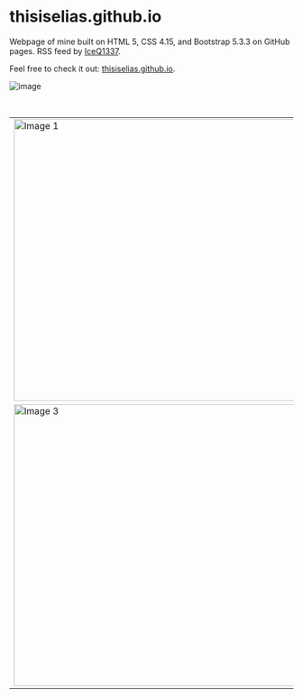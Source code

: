 # thisiselias.github.io
Webpage of mine built on HTML 5, CSS 4.15, and Bootstrap 5.3.3 on GitHub pages. RSS feed by [IceQ1337](https://github.com/IceQ1337/CS-RSS-Feed).

Feel free to check it out: [thisiselias.github.io](https://thisiselias.github.io/).

![image](https://github.com/user-attachments/assets/a8773cab-48e5-4355-8e98-031dd7897855)

<br>

<table>
  <tr>
    <td><img src="https://github.com/user-attachments/assets/07708283-1c9d-4263-af8e-5324c623feee" alt="Image 1" width="500"/></td>
    <td><img src="https://github.com/user-attachments/assets/7a2c5223-5cde-40e2-b4cd-5b195b6e65c6" alt="Image 2" width="500"/></td>
  </tr>
  <tr>
    <td><img src="https://github.com/user-attachments/assets/de383e74-0823-4b7d-ae8f-b9029c748886" alt="Image 3" width="500"/></td>
    <td><img src="https://github.com/user-attachments/assets/aa592491-b835-4c27-8670-1b723b868730" alt="Image 4" width="500"/></td>
  </tr>
</table>
